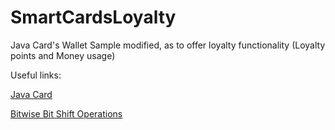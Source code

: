 # SmartCardsLoyalty
Java Card's Wallet Sample modified, as to offer loyalty functionality (Loyalty points and Money usage)

Useful links:

[Java Card](https://docs.oracle.com/javacard/3.0.5/guide/index.html)

[Bitwise Bit Shift Operations](https://docs.oracle.com/javase/tutorial/java/nutsandbolts/op3.html)
